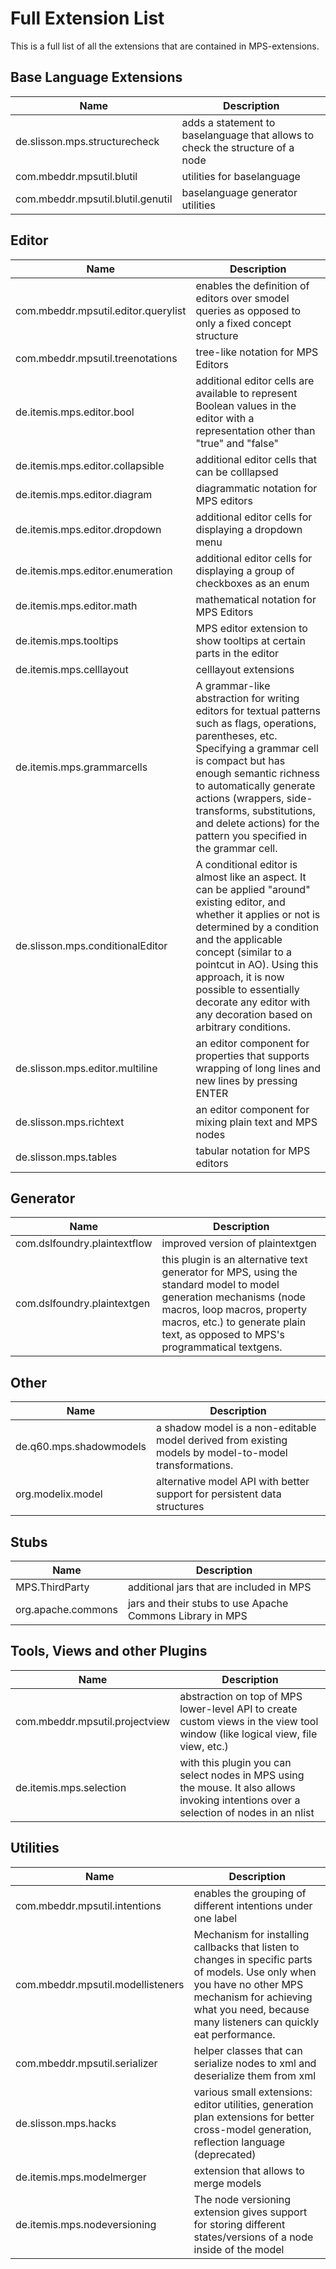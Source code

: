 # Full Extension List

This is a full list of all the extensions that are contained in MPS-extensions.

## Base Language Extensions

| Name                              | Description                                                                   |
|-----------------------------------|-------------------------------------------------------------------------------|
| de.slisson.mps.structurecheck     | adds a statement to baselanguage that allows to check the structure of a node |
| com.mbeddr.mpsutil.blutil         | utilities for baselanguage                                                    |
| com.mbeddr.mpsutil.blutil.genutil | baselanguage generator utilities                                              |

## Editor

| Name                                | Description                                                                                                                                                                                                                                                                                                                                   |
|-------------------------------------|-----------------------------------------------------------------------------------------------------------------------------------------------------------------------------------------------------------------------------------------------------------------------------------------------------------------------------------------------|
| com.mbeddr.mpsutil.editor.querylist | enables the definition of editors over smodel queries as opposed to only a fixed concept structure                                                                                                                                                                                                                                            |
| com.mbeddr.mpsutil.treenotations    | tree-like notation for MPS Editors                                                                                                                                                                                                                                                                                                            |
| de.itemis.mps.editor.bool           | additional editor cells are available to represent Boolean values in the editor with a representation other than "true" and "false"                                                                                                                                                                                                           |
| de.itemis.mps.editor.collapsible    | additional editor cells that can be colllapsed                                                                                                                                                                                                                                                                                                |
| de.itemis.mps.editor.diagram        | diagrammatic notation for MPS editors                                                                                                                                                                                                                                                                                                         |
| de.itemis.mps.editor.dropdown       | additional editor cells for displaying a dropdown menu                                                                                                                                                                                                                                                                                        |
| de.itemis.mps.editor.enumeration    | additional editor cells for displaying a group of checkboxes as an enum                                                                                                                                                                                                                                                                       |
| de.itemis.mps.editor.math           | mathematical notation for MPS Editors                                                                                                                                                                                                                                                                                                         |
| de.itemis.mps.tooltips              | MPS editor extension to show tooltips at certain parts in the editor                                                                                                                                                                                                                                                                          |
| de.itemis.mps.celllayout            | celllayout extensions                                                                                                                                                                                                                                                                                                                         |
| de.itemis.mps.grammarcells          | A grammar-like abstraction for writing editors for textual patterns such as flags, operations, parentheses, etc. Specifying a grammar cell is compact but has enough semantic richness to automatically generate actions (wrappers, side-transforms, substitutions, and delete actions) for the pattern you specified in the grammar cell.    |
| de.slisson.mps.conditionalEditor    | A conditional editor is almost like an aspect. It can be applied "around" existing editor, and whether it applies or not is determined by a condition and the applicable concept (similar to a pointcut in AO). Using this approach, it is now possible to essentially decorate any editor with any decoration based on arbitrary conditions. |
| de.slisson.mps.editor.multiline     | an editor component for properties that supports wrapping of long lines and new lines by pressing ENTER                                                                                                                                                                                                                                       |
| de.slisson.mps.richtext             | an editor component for mixing plain text and MPS nodes                                                                                                                                                                                                                                                                                       |
| de.slisson.mps.tables               | tabular notation for MPS editors                                                                                                                                                                                                                                                                                                              |

## Generator

| Name                         | Description                                                                                                                                                                                                                          |
|------------------------------|--------------------------------------------------------------------------------------------------------------------------------------------------------------------------------------------------------------------------------------|
| com.dslfoundry.plaintextflow | improved version of plaintextgen                                                                                                                                                                                                     |
| com.dslfoundry.plaintextgen  | this plugin is an alternative text generator for MPS, using the standard model to model generation mechanisms (node macros, loop macros, property macros, etc.) to generate plain text, as opposed to MPS's programmatical textgens. |

## Other

| Name                    | Description                                                                                            |
|-------------------------|--------------------------------------------------------------------------------------------------------|
| de.q60.mps.shadowmodels | a shadow model is a non-editable model derived from existing models by model-to-model transformations. |
| org.modelix.model       | alternative model API with better support for persistent data structures                               |

## Stubs

| Name                  | Description                                               |
|-----------------------|-----------------------------------------------------------|
| MPS.ThirdParty | additional jars that are included in MPS      |
| org.apache.commons    | jars and their stubs to use Apache Commons Library in MPS |

## Tools, Views and other Plugins

| Name                           | Description                                                                                                                            |
|--------------------------------|----------------------------------------------------------------------------------------------------------------------------------------|
| com.mbeddr.mpsutil.projectview | abstraction on top of MPS lower-level API to create custom views in the view tool window (like logical view, file view, etc.)          |
| de.itemis.mps.selection        | with this plugin you can select nodes in MPS using the mouse. It also allows invoking intentions over a selection of nodes in an nlist |

## Utilities

| Name                              | Description                                                                                                                                                                                                           |
|-----------------------------------|-----------------------------------------------------------------------------------------------------------------------------------------------------------------------------------------------------------------------|
| com.mbeddr.mpsutil.intentions     | enables the grouping of different intentions under one label                                                                                                                                                          |
| com.mbeddr.mpsutil.modellisteners | Mechanism for installing callbacks that listen to changes in specific parts of models. Use only when you have no other MPS mechanism for achieving what you need, because many listeners can quickly eat performance. |
| com.mbeddr.mpsutil.serializer     | helper classes that can serialize nodes to xml and deserialize them from xml                                                                                                                                          |
| de.slisson.mps.hacks              | various small extensions: editor utilities, generation plan extensions for better cross-model generation, reflection language (deprecated)                                                                            |
| de.itemis.mps.modelmerger         | extension that allows to merge models                                                                                                                                                                                 |
| de.itemis.mps.nodeversioning      | The node versioning extension gives support for storing different states/versions of a node inside of the model                                                                                                       |
